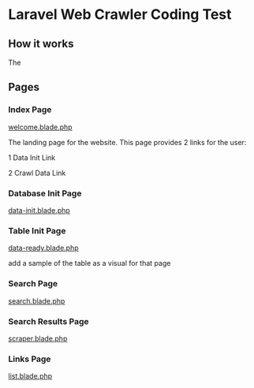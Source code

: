 # Laravel Web Crawler Coding Test

## How it works

The 

## Pages

### Index Page 

[welcome.blade.php](https://github.com/markoco14/laravel-scraper/blob/main/resources/views/welcome.blade.php)

The landing page for the website. This page provides 2 links for the user:

1 Data Init Link

2 Crawl Data Link

### Database Init Page 

[data-init.blade.php](https://github.com/markoco14/laravel-scraper/blob/main/resources/views/data-init.blade.php)

### Table Init Page 

[data-ready.blade.php](https://github.com/markoco14/laravel-scraper/blob/main/resources/views/data-ready.blade.php)

add a sample of the table as a visual for that page

### Search Page 

[search.blade.php](https://github.com/markoco14/laravel-scraper/blob/main/resources/views/search.blade.php)

### Search Results Page 

[scraper.blade.php](https://github.com/markoco14/laravel-scraper/blob/main/resources/views/scraper.blade.php)

### Links Page 

[list.blade.php](https://github.com/markoco14/laravel-scraper/blob/main/resources/views/list.blade.php)

